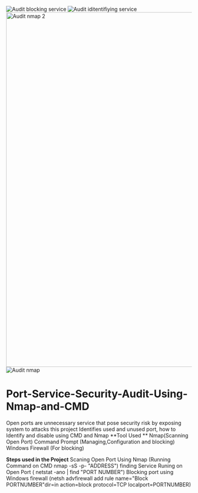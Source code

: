 ![Audit blocking service](https://github.com/user-attachments/assets/40aaa1bf-45ca-4f95-a82a-829e63d765df)
![Audit iditentifiying service](https://github.com/user-attachments/assets/97d72303-55c2-40f3-a2c1-c996143ad6d9)
<img width="960" alt="Audit nmap 2" src="https://github.com/user-attachments/assets/1d0f1ce9-092e-446f-a2f6-3b7e41df2cf0" />
![Audit nmap](https://github.com/user-attachments/assets/6d68aaa5-3c35-48ae-80c8-e5ab4f76516a)
# Port-Service-Security-Audit-Using-Nmap-and-CMD
Open ports are unnecessary service that pose security risk by exposing system to attacks this project Identifies used and unused port, how to Identify and  disable using CMD and Nmap
**Tool Used **
Nmap(Scanning Open Port)
Command Prompt (Managing,Configuration and blocking)
Windows Firewall (For blocking)

**Steps used in the Project**
Scaning Open Port Using Nmap (Running Command on CMD nmap -sS -p- "ADDRESS")
finding Service Runing on Open Port ( netstat -ano | find "PORT NUMBER")
Blocking port using Windows firewall (netsh advfirewall add rule name="Block PORTNUMBER"dir=in action=block protocol=TCP localport=PORTNUMBER)

